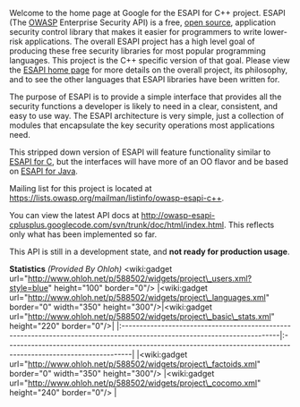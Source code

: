 Welcome to the home page at Google for the ESAPI for C++ project. ESAPI (The [OWASP](https://www.owasp.org) Enterprise Security API) is a free, [open source](http://www.opensource.org/licenses/bsd-license.php), application security control library that makes it easier for programmers to write lower-risk applications. The overall ESAPI project has a high level goal of producing these free security libraries for most popular programming languages. This project is the C++ specific version of that goal. Please view the [ESAPI home page](https://www.owasp.org/index.php/Category:OWASP_Enterprise_Security_API) for more details on the overall project, its philosophy, and to see the other languages that ESAPI libraries have been written for.

The purpose of ESAPI is to provide a simple interface that provides all the security functions a developer is likely to need in a clear, consistent, and easy to use way. The ESAPI architecture is very simple, just a collection of modules that encapsulate the key security operations most applications need.

This stripped down version of ESAPI will feature functionality similar to [ESAPI for C](http://code.google.com/p/owasp-esapi-c/), but the interfaces will have more of an OO flavor and be based on [ESAPI for Java](http://code.google.com/p/owasp-esapi-java/).

Mailing list for this project is located at https://lists.owasp.org/mailman/listinfo/owasp-esapi-c++.

You can view the latest API docs at http://owasp-esapi-cplusplus.googlecode.com/svn/trunk/doc/html/index.html.
This reflects only what has been implemented so far.

This API is still in a development state, and **not ready for production usage**.

**Statistics** _(Provided By Ohloh)_ &lt;wiki:gadget url="http://www.ohloh.net/p/588502/widgets/project\_users.xml?style=blue" height="100" border="0"/&gt;
|&lt;wiki:gadget url="http://www.ohloh.net/p/588502/widgets/project\_languages.xml" border="0" width="350" height="300"/&gt;|&lt;wiki:gadget url="http://www.ohloh.net/p/588502/widgets/project\_basic\_stats.xml" height="220" border="0"/&gt;|
|:--------------------------------------------------------------------------------------------------------------------------|:-----------------------------------------------------------------------------------------------------------------|
|&lt;wiki:gadget url="http://www.ohloh.net/p/588502/widgets/project\_factoids.xml" border="0" width="350" height="300"/&gt; |&lt;wiki:gadget url="http://www.ohloh.net/p/588502/widgets/project\_cocomo.xml" height="240" border="0"/&gt;      |
